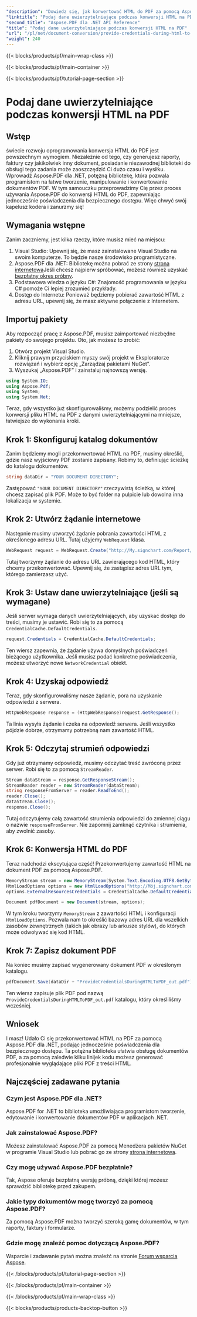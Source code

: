```yaml
---
"description": "Dowiedz się, jak konwertować HTML do PDF za pomocą Aspose.PDF dla .NET dzięki temu przewodnikowi krok po kroku. Idealne dla programistów, którzy chcą usprawnić generowanie dokumentów."
"linktitle": "Podaj dane uwierzytelniające podczas konwersji HTML na PDF"
"second_title": "Aspose.PDF dla .NET API Reference"
"title": "Podaj dane uwierzytelniające podczas konwersji HTML na PDF"
"url": "/pl/net/document-conversion/provide-credentials-during-html-to-pdf/"
"weight": 240
---
```


{{< blocks/products/pf/main-wrap-class >}}

{{< blocks/products/pf/main-container >}}

{{< blocks/products/pf/tutorial-page-section >}}

# Podaj dane uwierzytelniające podczas konwersji HTML na PDF

## Wstęp

świecie rozwoju oprogramowania konwersja HTML do PDF jest powszechnym wymogiem. Niezależnie od tego, czy generujesz raporty, faktury czy jakikolwiek inny dokument, posiadanie niezawodnej biblioteki do obsługi tego zadania może zaoszczędzić Ci dużo czasu i wysiłku. Wprowadź Aspose.PDF dla .NET, potężną bibliotekę, która pozwala programistom na łatwe tworzenie, manipulowanie i konwertowanie dokumentów PDF. W tym samouczku przeprowadzimy Cię przez proces używania Aspose.PDF do konwersji HTML do PDF, zapewniając jednocześnie poświadczenia dla bezpiecznego dostępu. Więc chwyć swój kapelusz kodera i zanurzmy się!

## Wymagania wstępne

Zanim zaczniemy, jest kilka rzeczy, które musisz mieć na miejscu:

1. Visual Studio: Upewnij się, że masz zainstalowane Visual Studio na swoim komputerze. To będzie nasze środowisko programistyczne.
2. Aspose.PDF dla .NET: Bibliotekę można pobrać ze strony [strona internetowa](https://releases.aspose.com/pdf/net/)Jeśli chcesz najpierw spróbować, możesz również uzyskać [bezpłatny okres próbny](https://releases.aspose.com/).
3. Podstawowa wiedza o języku C#: Znajomość programowania w języku C# pomoże Ci lepiej zrozumieć przykłady.
4. Dostęp do Internetu: Ponieważ będziemy pobierać zawartość HTML z adresu URL, upewnij się, że masz aktywne połączenie z Internetem.

## Importuj pakiety

Aby rozpocząć pracę z Aspose.PDF, musisz zaimportować niezbędne pakiety do swojego projektu. Oto, jak możesz to zrobić:

1. Otwórz projekt Visual Studio.
2. Kliknij prawym przyciskiem myszy swój projekt w Eksploratorze rozwiązań i wybierz opcję „Zarządzaj pakietami NuGet”.
3. Wyszukaj „Aspose.PDF” i zainstaluj najnowszą wersję.

```csharp
using System.IO;
using Aspose.Pdf;
using System;
using System.Net;
```
Teraz, gdy wszystko już skonfigurowaliśmy, możemy podzielić proces konwersji pliku HTML na PDF z danymi uwierzytelniającymi na mniejsze, łatwiejsze do wykonania kroki.

## Krok 1: Skonfiguruj katalog dokumentów

Zanim będziemy mogli przekonwertować HTML na PDF, musimy określić, gdzie nasz wyjściowy PDF zostanie zapisany. Robimy to, definiując ścieżkę do katalogu dokumentów.

```csharp
string dataDir = "YOUR DOCUMENT DIRECTORY";
```

Zastępować `"YOUR DOCUMENT DIRECTORY"` rzeczywistą ścieżką, w której chcesz zapisać plik PDF. Może to być folder na pulpicie lub dowolna inna lokalizacja w systemie.

## Krok 2: Utwórz żądanie internetowe

Następnie musimy utworzyć żądanie pobrania zawartości HTML z określonego adresu URL. Tutaj użyjemy `WebRequest` klasa.

```csharp
WebRequest request = WebRequest.Create("http://My.signchart.com/Report/PrintBook.asp?ProjectGuid=6FB9DBB0-");
```

Tutaj tworzymy żądanie do adresu URL zawierającego kod HTML, który chcemy przekonwertować. Upewnij się, że zastąpisz adres URL tym, którego zamierzasz użyć.

## Krok 3: Ustaw dane uwierzytelniające (jeśli są wymagane)

Jeśli serwer wymaga danych uwierzytelniających, aby uzyskać dostęp do treści, musimy je ustawić. Robi się to za pomocą `CredentialCache.DefaultCredentials`.

```csharp
request.Credentials = CredentialCache.DefaultCredentials;
```

Ten wiersz zapewnia, że żądanie używa domyślnych poświadczeń bieżącego użytkownika. Jeśli musisz podać konkretne poświadczenia, możesz utworzyć nowe `NetworkCredential` obiekt.

## Krok 4: Uzyskaj odpowiedź

Teraz, gdy skonfigurowaliśmy nasze żądanie, pora na uzyskanie odpowiedzi z serwera.

```csharp
HttpWebResponse response = (HttpWebResponse)request.GetResponse();
```

Ta linia wysyła żądanie i czeka na odpowiedź serwera. Jeśli wszystko pójdzie dobrze, otrzymamy potrzebną nam zawartość HTML.

## Krok 5: Odczytaj strumień odpowiedzi

Gdy już otrzymamy odpowiedź, musimy odczytać treść zwróconą przez serwer. Robi się to za pomocą `StreamReader`.

```csharp
Stream dataStream = response.GetResponseStream();
StreamReader reader = new StreamReader(dataStream);
string responseFromServer = reader.ReadToEnd();
reader.Close();
dataStream.Close();
response.Close();
```

Tutaj odczytujemy całą zawartość strumienia odpowiedzi do zmiennej ciągu o nazwie `responseFromServer`. Nie zapomnij zamknąć czytnika i strumienia, aby zwolnić zasoby.

## Krok 6: Konwersja HTML do PDF

Teraz nadchodzi ekscytująca część! Przekonwertujemy zawartość HTML na dokument PDF za pomocą Aspose.PDF.

```csharp
MemoryStream stream = new MemoryStream(System.Text.Encoding.UTF8.GetBytes(responseFromServer));
HtmlLoadOptions options = new HtmlLoadOptions("http://Mój.signchart.com/");
options.ExternalResourcesCredentials = CredentialCache.DefaultCredentials;

Document pdfDocument = new Document(stream, options);
```

W tym kroku tworzymy `MemoryStream` z zawartości HTML i konfiguracji `HtmlLoadOptions`. Pozwala nam to określić bazowy adres URL dla wszelkich zasobów zewnętrznych (takich jak obrazy lub arkusze stylów), do których może odwoływać się kod HTML.

## Krok 7: Zapisz dokument PDF

Na koniec musimy zapisać wygenerowany dokument PDF w określonym katalogu.

```csharp
pdfDocument.Save(dataDir + "ProvideCredentialsDuringHTMLToPDF_out.pdf");
```

Ten wiersz zapisuje plik PDF pod nazwą `ProvideCredentialsDuringHTMLToPDF_out.pdf` katalogu, który określiliśmy wcześniej.

## Wniosek

I masz! Udało Ci się przekonwertować HTML na PDF za pomocą Aspose.PDF dla .NET, podając jednocześnie poświadczenia dla bezpiecznego dostępu. Ta potężna biblioteka ułatwia obsługę dokumentów PDF, a za pomocą zaledwie kilku linijek kodu możesz generować profesjonalnie wyglądające pliki PDF z treści HTML. 

## Najczęściej zadawane pytania

### Czym jest Aspose.PDF dla .NET?
Aspose.PDF for .NET to biblioteka umożliwiająca programistom tworzenie, edytowanie i konwertowanie dokumentów PDF w aplikacjach .NET.

### Jak zainstalować Aspose.PDF?
Możesz zainstalować Aspose.PDF za pomocą Menedżera pakietów NuGet w programie Visual Studio lub pobrać go ze strony [strona internetowa](https://releases.aspose.com/pdf/net/).

### Czy mogę używać Aspose.PDF bezpłatnie?
Tak, Aspose oferuje bezpłatną wersję próbną, dzięki której możesz sprawdzić bibliotekę przed zakupem.

### Jakie typy dokumentów mogę tworzyć za pomocą Aspose.PDF?
Za pomocą Aspose.PDF można tworzyć szeroką gamę dokumentów, w tym raporty, faktury i formularze.

### Gdzie mogę znaleźć pomoc dotyczącą Aspose.PDF?
Wsparcie i zadawanie pytań można znaleźć na stronie [Forum wsparcia Aspose](https://forum.aspose.com/c/pdf/10).

{{< /blocks/products/pf/tutorial-page-section >}}

{{< /blocks/products/pf/main-container >}}

{{< /blocks/products/pf/main-wrap-class >}}

{{< blocks/products/products-backtop-button >}}